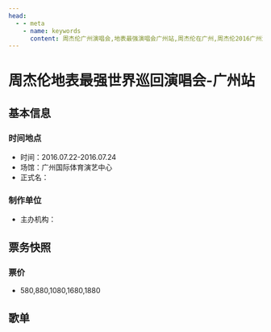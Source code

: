 ```yaml
---
head:
  - - meta
    - name: keywords
      content: 周杰伦广州演唱会,地表最强演唱会广州站,周杰伦在广州,周杰伦2016广州演唱会
---
```


# 周杰伦地表最强世界巡回演唱会-广州站

## 基本信息

### 时间地点
- 时间：2016.07.22-2016.07.24
- 场馆：广州国际体育演艺中心
- 正式名：

### 制作单位
- 主办机构：

## 票务快照
### 票价
- 580,880,1080,1680,1880

## 歌单